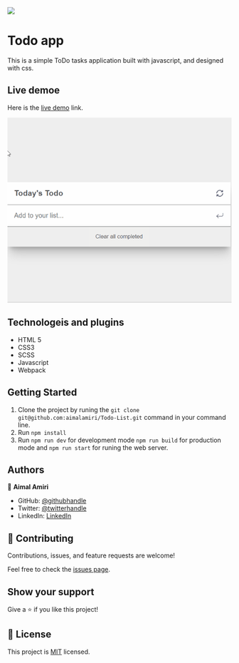 ![](https://img.shields.io/badge/Microverse-blueviolet)

# Todo app 

This is a simple ToDo tasks application built with javascript, and designed with css.

## Live demoe
Here is the [live demo](https://aimalamiri.github.io/Todo-List/) link.

![project gif](./todo.gif)


## Technologeis and plugins

- HTML 5
- CSS3
- SCSS
- Javascript
- Webpack

## Getting Started

1. Clone the project by runing the `git clone git@github.com:aimalamiri/Todo-List.git` command in your command line.
2. Run `npm install`
3. Run `npm run dev` for development mode `npm run build` for production mode and `npm run start` for runing the web server.

## Authors

👤 **Aimal Amiri**

- GitHub: [@githubhandle](https://github.com/aimalamiri)
- Twitter: [@twitterhandle](https://twitter.com/Aimalamiri)
- LinkedIn: [LinkedIn](https://linkedin.com/in/aimal-amiri)

## 🤝 Contributing

Contributions, issues, and feature requests are welcome!

Feel free to check the [issues page](../../issues/).

## Show your support

Give a ⭐️ if you like this project!

## 📝 License

This project is [MIT](./MIT.md) licensed.
